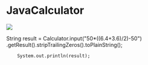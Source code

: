 # JavaCalculator
[![](https://jitpack.io/v/congshengwu/JavaCalculator.svg)](https://jitpack.io/#congshengwu/JavaCalculator)  

  String result = Calculator.input("50*((6.4+3.6)/2)-50")
                .getResult().stripTrailingZeros().toPlainString();

        System.out.println(result);
